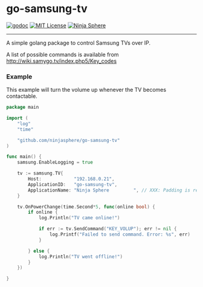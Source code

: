 # go-samsung-tv

[![godoc](http://img.shields.io/badge/godoc-Reference-blue.svg)](https://godoc.org/github.com/ninjasphere/go-samsung-tv)
[![MIT License](https://img.shields.io/badge/license-MIT-yellow.svg)](LICENSE)
[![Ninja Sphere](https://img.shields.io/badge/built%20by-ninja%20blocks-lightgrey.svg)](http://ninjablocks.com)

---


A simple golang package to control Samsung TVs over IP.

A list of possible commands is available from http://wiki.samygo.tv/index.php5/Key_codes

### Example

This example will turn the volume up whenever the TV becomes contactable.

```go
package main

import (
	"log"
	"time"

	"github.com/ninjasphere/go-samsung-tv"
)

func main() {
	samsung.EnableLogging = true

	tv := samsung.TV{
		Host:            "192.168.0.21",
		ApplicationID:   "go-samsung-tv",
		ApplicationName: "Ninja Sphere         ", // XXX: Padding is required...
	}

	tv.OnPowerChange(time.Second*5, func(online bool) {
		if online {
			log.Println("TV came online!")

			if err := tv.SendCommand("KEY_VOLUP"); err != nil {
				log.Printf("Failed to send command. Error: %s", err)
			}

		} else {
			log.Println("TV went offline!")
		}
	})

}

```
